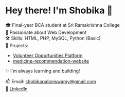 # Hey there! I'm Shobika 👋

🎓 Final-year BCA student at Sri Ramakrishna College  
💖 Passionate about Web Development  
🛠️ Skills: HTML, PHP, MySQL, Python (Basic)  
📁 Projects:
- [Volunteer Opportunities Platform](https://github.com/shobikadeveloper/volunteer-platform)
- [medicine-recommendation-website](https://github.com/shobikadeveloper/medicine-recommendation-website)

✨ I'm always learning and building!

📫 Email: shobikapalaniswamy@gmail.com  
🔗 [LinkedIn](https://www.linkedin.com/in/shobika12)
